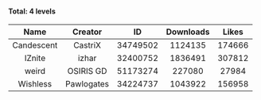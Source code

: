 #### Total: 4 levels

| Name | Creator | ID | Downloads | Likes |
|:---:|:---:|:---:|:---:|:---:|
| Candescent | CastriX | 34749502 | 1124135 | 174666
| IZnite | izhar | 32400752 | 1836491 | 307812
| weird | OSIRIS GD | 51173274 | 227080 | 27984
| Wishless | Pawlogates | 34224737 | 1043922 | 156958
